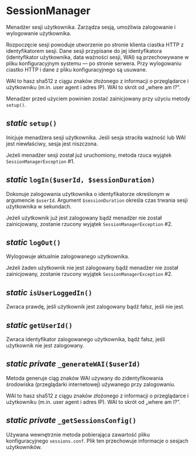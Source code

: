 SessionManager
===

Menadżer sesji użytkownika. Zarządza sesją, umożliwia zalogowanie i wylogowanie użytkownika.

Rozpoczęcie sesji powoduje utworzenie po stronie klienta ciastka HTTP z identyfikatorem sesji. Dane sesji przypisane do jej identyfikatora (identyfikator użytkownika, data ważności sesji, WAI) są przechowywane w pliku konfiguracyjnym systemu — po stronie serwera. Przy wylogowaniu ciastko HTTP i dane z pliku konfiguracyjnego są usuwane.

WAI to hasz sha512 z ciągu znaków złożonego z informacji o przeglądarce i użytkowniku (m.in. user agent i adres IP). WAI to skrót od „where am I?”.

Menadżer przed użyciem powinien zostać zainicjowany przy użyciu metody `setup()`.

## *static* `setup()`

Inicjuje menadżera sesji użytkownika. Jeśli sesja straciła ważność lub WAI jest niewłaściwy, sesja jest niszczona.

Jeżeli menadżer sesji został już uruchomiony, metoda rzuca wyjątek `SessionManagerException` #1.

## *static* `logIn($userId, $sessionDuration)`

Dokonuje zalogowania użytkownika o identyfikatorze określonym w argumencie `$userId`. Argument `$sessionDuration` określa czas trwania sesji użytkownika w sekundach.

Jeżeli użytkownik już jest zalogowany bądź menadżer nie został zainicjowany, zostanie rzucony wyjątek `SessionManagerException` #2.

## *static* `logOut()`

Wylogowuje aktualnie zalogowanego użytkownika.

Jeżeli żaden użytkownik nie jest zalogowany bądź menadżer nie został zainicjowany, zostanie rzucony wyjątek `SessionManagerException` #2.

## *static* `isUserLoggedIn()`

Zwraca prawdę, jeśli użytkownik jest zalogowany bądź fałsz, jeśli nie jest.

## *static* `getUserId()`

Zwraca identyfikator zalogowanego użytkownika, bądź fałsz, jeśli użytkownik nie jest zalogowany.

## *static private* `_generateWAI($userId)`

Metoda generuje ciąg znaków WAI używany do zidentyfikowania środowiska (przeglądarki internetowej) używanego przy zalogowaniu.

WAI to hasz sha512 z ciągu znaków złożonego z informacji o przeglądarce i użytkowniku (m.in. user agent i adres IP). WAI to skrót od „where am I?”.

## *static private* `_getSessionsConfig()`

Używana wewnętrznie metoda pobierająca zawartość pliku konfiguracyjnego `sessions.conf`. Plik ten przechowuje informacje o sesjach użytkowników.